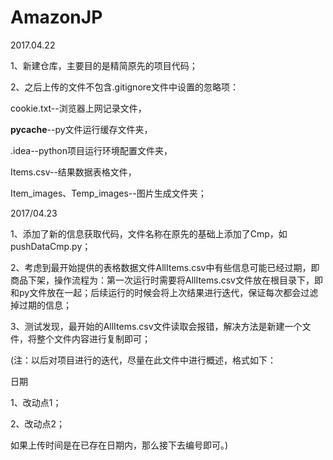# AmazonJP

2017.04.22

1、新建仓库，主要目的是精简原先的项目代码；

2、之后上传的文件不包含.gitignore文件中设置的忽略项：

cookie.txt--浏览器上网记录文件，

__pycache__--py文件运行缓存文件夹，

.idea--python项目运行环境配置文件夹，

Items.csv--结果数据表格文件，

Item_images、Temp_images--图片生成文件夹；

2017/04.23

1、添加了新的信息获取代码，文件名称在原先的基础上添加了Cmp，如pushDataCmp.py；

2、考虑到最开始提供的表格数据文件AllItems.csv中有些信息可能已经过期，即商品下架，操作流程为：第一次运行时需要将AllItems.csv文件放在根目录下，即和py文件放在一起；后续运行的时候会将上次结果进行迭代，保证每次都会过滤掉过期的信息；

3、测试发现，最开始的AllItems.csv文件读取会报错，解决方法是新建一个文件，将整个文件内容进行复制即可；


(注：以后对项目进行的迭代，尽量在此文件中进行概述，格式如下：

日期

1、改动点1；

2、改动点2；

如果上传时间是在已存在日期内，那么接下去编号即可。)